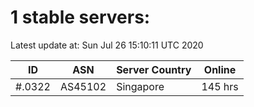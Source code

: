 # 1 stable servers:

Latest update at: Sun Jul 26 15:10:11 UTC 2020

| ID | ASN | Server Country | Online |
| -- | --- | -------------- | ------ |
| #.0322 | AS45102 | Singapore | 145 hrs |

